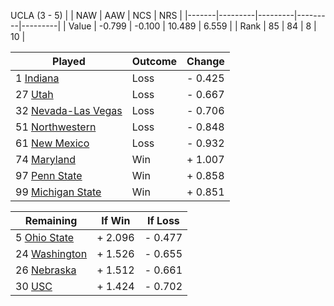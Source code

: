 UCLA (3 - 5)
|       |   NAW   |   AAW   |   NCS   |   NRS   |
|-------|---------|---------|---------|---------|
| Value |  -0.799 |  -0.100 |  10.489 |   6.559 |
| Rank  |      85 |      84 |       8 |      10 |

| Played                    | Outcome    |  Change  |
|---------------------------|------------|----------|
|   1 [Indiana               ](Indiana.md)| Loss       | -  0.425 |
|  27 [Utah                  ](Utah.md)| Loss       | -  0.667 |
|  32 [Nevada-Las Vegas      ](NevadaLasVegas.md)| Loss       | -  0.706 |
|  51 [Northwestern          ](Northwestern.md)| Loss       | -  0.848 |
|  61 [New Mexico            ](NewMexico.md)| Loss       | -  0.932 |
|  74 [Maryland              ](Maryland.md)| Win        | +  1.007 |
|  97 [Penn State            ](PennState.md)| Win        | +  0.858 |
|  99 [Michigan State        ](MichiganState.md)| Win        | +  0.851 |

| Remaining                 |  If Win  |  If Loss |
|---------------------------|----------|----------|
|   5 [Ohio State            ](OhioState.md)| +  2.096 | -  0.477 |
|  24 [Washington            ](Washington.md)| +  1.526 | -  0.655 |
|  26 [Nebraska              ](Nebraska.md)| +  1.512 | -  0.661 |
|  30 [USC                   ](USC.md)| +  1.424 | -  0.702 |

